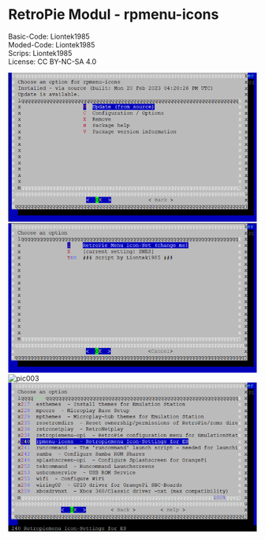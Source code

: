 # RetroPie Modul - rpmenu-icons
Basic-Code:	Liontek1985</br>
Moded-Code:	Liontek1985</br>
Scrips:		Liontek1985</br>
License:	CC BY-NC-SA 4.0</br>

![pic001](https://github.com/microplay-hub/mpcore-library/raw/main/Imagebase/_Moduls/rpmenuicons-modul.png "Modul Picture")
![pic002](https://github.com/microplay-hub/mpcore-library/raw/main/Imagebase/_Moduls/rpmenuicons-modul-cf.png "Modul Picture")
![pic003](https://github.com/microplay-hub/mpcore-library/raw/main/Imagebase/_Moduls/rpmenuicons-modul-cf-options.png "Modul Picture")
![pic004](https://github.com/microplay-hub/mpcore-library/raw/main/Imagebase/_Moduls/cfg-rpmenuicons.png "Modul Picture")
